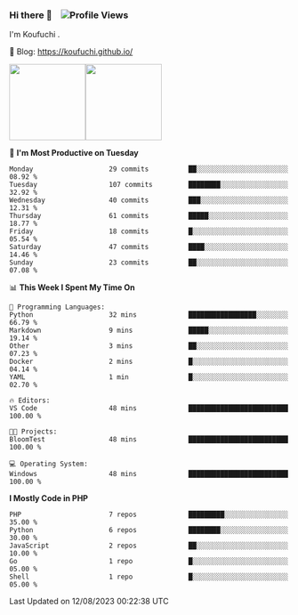 ### Hi there 👋 &nbsp;&nbsp; ![Profile Views](http://img.shields.io/badge/Profile%20Views-122-blue)

I'm Koufuchi . 

📔 Blog: <https://koufuchi.github.io/>

<img align="" height="137px" src="https://github-readme-stats.vercel.app/api?username=Koufuchi&hide=issues,contribs&show_icons=true&line_height=21&theme=radical&locale=en" /><img align="" height="137px" src="https://github-readme-stats.vercel.app/api/top-langs/?username=Koufuchi&layout=compact&hide=blade,html,css&theme=radical&locale=en" />

<!--START_SECTION:waka-->
📅 **I'm Most Productive on Tuesday** 

```text
Monday                   29 commits          ██░░░░░░░░░░░░░░░░░░░░░░░   08.92 % 
Tuesday                  107 commits         ████████░░░░░░░░░░░░░░░░░   32.92 % 
Wednesday                40 commits          ███░░░░░░░░░░░░░░░░░░░░░░   12.31 % 
Thursday                 61 commits          █████░░░░░░░░░░░░░░░░░░░░   18.77 % 
Friday                   18 commits          █░░░░░░░░░░░░░░░░░░░░░░░░   05.54 % 
Saturday                 47 commits          ████░░░░░░░░░░░░░░░░░░░░░   14.46 % 
Sunday                   23 commits          ██░░░░░░░░░░░░░░░░░░░░░░░   07.08 % 
```


📊 **This Week I Spent My Time On** 

```text
💬 Programming Languages: 
Python                   32 mins             █████████████████░░░░░░░░   66.79 % 
Markdown                 9 mins              █████░░░░░░░░░░░░░░░░░░░░   19.14 % 
Other                    3 mins              ██░░░░░░░░░░░░░░░░░░░░░░░   07.23 % 
Docker                   2 mins              █░░░░░░░░░░░░░░░░░░░░░░░░   04.14 % 
YAML                     1 min               █░░░░░░░░░░░░░░░░░░░░░░░░   02.70 % 

🔥 Editors: 
VS Code                  48 mins             █████████████████████████   100.00 % 

🐱‍💻 Projects: 
BloomTest                48 mins             █████████████████████████   100.00 % 

💻 Operating System: 
Windows                  48 mins             █████████████████████████   100.00 % 
```

**I Mostly Code in PHP** 

```text
PHP                      7 repos             █████████░░░░░░░░░░░░░░░░   35.00 % 
Python                   6 repos             ████████░░░░░░░░░░░░░░░░░   30.00 % 
JavaScript               2 repos             ██░░░░░░░░░░░░░░░░░░░░░░░   10.00 % 
Go                       1 repo              █░░░░░░░░░░░░░░░░░░░░░░░░   05.00 % 
Shell                    1 repo              █░░░░░░░░░░░░░░░░░░░░░░░░   05.00 % 
```




 Last Updated on 12/08/2023 00:22:38 UTC
<!--END_SECTION:waka-->


